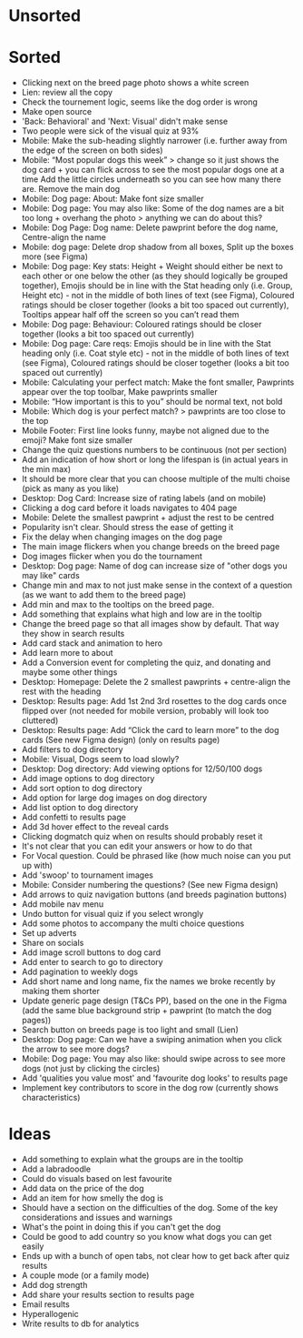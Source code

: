 # Unsorted

# Sorted

- Clicking next on the breed page photo shows a white screen
- Lien: review all the copy
- Check the tournement logic, seems like the dog order is wrong
- Make open source
- 'Back: Behavioral' and 'Next: Visual' didn't make sense
- Two people were sick of the visual quiz at 93%
- Mobile: Make the sub-heading slightly narrower (i.e. further away from the edge of the screen on both sides)
- Mobile: “Most popular dogs this week” > change so it just shows the dog card + you can flick across to see the most popular dogs one at a time Add the little circles underneath so you can see how many there are. Remove the main dog
- Mobile: Dog page: About: Make font size smaller
- Mobile: Dog page: You may also like: Some of the dog names are a bit too long + overhang the photo > anything we can do about this?
- Mobile: Dog Page: Dog name: Delete pawprint before the dog name, Centre-align the name
- Mobile: dog page: Delete drop shadow from all boxes, Split up the boxes more (see Figma)
- Mobile: Dog page: Key stats: Height + Weight should either be next to each other or one below the other (as they should logically be grouped together), Emojis should be in line with the Stat heading only (i.e. Group, Height etc) - not in the middle of both lines of text (see Figma), Coloured ratings should be closer together (looks a bit too spaced out currently), Tooltips appear half off the screen so you can’t read them
- Mobile: Dog page: Behaviour: Coloured ratings should be closer together (looks a bit too spaced out currently)
- Mobile: Dog page: Care reqs: Emojis should be in line with the Stat heading only (i.e. Coat style etc) - not in the middle of both lines of text (see Figma), Coloured ratings should be closer together (looks a bit too spaced out currently)
- Mobile: Calculating your perfect match: Make the font smaller, Pawprints appear over the top toolbar, Make pawprints smaller
- Mobile: “How important is this to you” should be normal text, not bold
- Mobile: Which dog is your perfect match? > pawprints are too close to the top
- Mobile Footer: First line looks funny, maybe not aligned due to the emoji? Make font size smaller
- Change the quiz questions numbers to be continuous (not per section)
- Add an indication of how short or long the lifespan is (in actual years in the min max)
- It should be more clear that you can choose multiple of the multi choise (pick as many as you like)
- Desktop: Dog Card: Increase size of rating labels (and on mobile)
- Clicking a dog card before it loads navigates to 404 page
- Mobile: Delete the smallest pawprint + adjust the rest to be centred
- Popularity isn't clear. Should stress the ease of getting it
- Fix the delay when changing images on the dog page
- The main image flickers when you change breeds on the breed page
- Dog images flicker when you do the tournament
- Desktop: Dog page: Name of dog can increase size of "other dogs you may like" cards
- Change min and max to not just make sense in the context of a question (as we want to add them to the breed page)
- Add min and max to the tooltips on the breed page.
- Add something that explains what high and low are in the tooltip
- Change the breed page so that all images show by default. That way they show in search results
- Add card stack and animation to hero
- Add learn more to about
- Add a Conversion event for completing the quiz, and donating and maybe some other things
- Desktop: Homepage: Delete the 2 smallest pawprints + centre-align the rest with the heading
- Desktop: Results page: Add 1st 2nd 3rd rosettes to the dog cards once flipped over (not needed for mobile version, probably will look too cluttered)
- Desktop: Results page: Add “Click the card to learn more” to the dog cards (See new Figma design) (only on results page)
- Add filters to dog directory
- Mobile: Visual, Dogs seem to load slowly?
- Desktop: Dog directory: Add viewing options for 12/50/100 dogs
- Add image options to dog directory
- Add sort option to dog directory
- Add option for large dog images on dog directory
- Add list option to dog directory
- Add confetti to results page
- Add 3d hover effect to the reveal cards
- Clicking dogmatch quiz when on results should probably reset it
- It's not clear that you can edit your answers or how to do that
- For Vocal question. Could be phrased like (how much noise can you put up with)
- Add 'swoop' to tournament images
- Mobile: Consider numbering the questions? (See new Figma design)
- Add arrows to quiz navigation buttons (and breeds pagination buttons)
- Add mobile nav menu
- Undo button for visual quiz if you select wrongly
- Add some photos to accompany the multi choice questions
- Set up adverts
- Share on socials
- Add image scroll buttons to dog card
- Add enter to search to go to directory
- Add pagination to weekly dogs
- Add short name and long name, fix the names we broke recently by making them shorter
- Update generic page design (T&Cs PP), based on the one in the Figma (add the same blue background strip + pawprint (to match the dog pages))
- Search button on breeds page is too light and small (Lien)
- Desktop: Dog page: Can we have a swiping animation when you click the arrow to see more dogs?
- Mobile: Dog page: You may also like: should swipe across to see more dogs (not just by clicking the circles)
- Add 'qualities you value most' and 'favourite dog looks' to results page
- Implement key contributors to score in the dog row (currently shows characteristics)

# Ideas

- Add something to explain what the groups are in the tooltip
- Add a labradoodle
- Could do visuals based on lest favourite
- Add data on the price of the dog
- Add an item for how smelly the dog is
- Should have a section on the difficulties of the dog. Some of the key considerations and issues and warnings
- What's the point in doing this if you can't get the dog
- Could be good to add country so you know what dogs you can get easily
- Ends up with a bunch of open tabs, not clear how to get back after quiz results
- A couple mode (or a family mode)
- Add dog strength
- Add share your results section to results page
- Email results
- Hyperallogenic
- Write results to db for analytics
